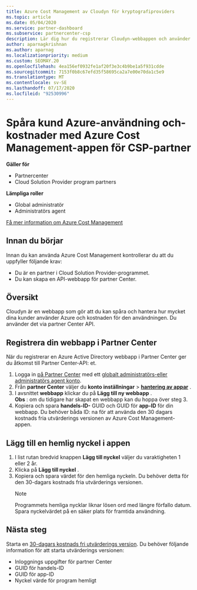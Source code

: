 ```yaml
---
title: Azure Cost Management av Cloudyn för kryptografiproviders
ms.topic: article
ms.date: 05/04/2020
ms.service: partner-dashboard
ms.subservice: partnercenter-csp
description: Lär dig hur du registrerar Cloudyn-webbappen och använder en hemlig nyckel för den i Partner Center så att du kan använda appen för att spåra användning och kostnader för Azure.
author: aparnagkrishnan
ms.author: aparnag
ms.localizationpriority: medium
ms.custom: SEOMAY.20
ms.openlocfilehash: 4ea156ef0932fe1af20f3e3c4b9be1a5f931cdde
ms.sourcegitcommit: 7153f0b8c67efd35f58695ca2a7e00e70da1c5e9
ms.translationtype: MT
ms.contentlocale: sv-SE
ms.lasthandoff: 07/17/2020
ms.locfileid: "92530996"
---
```

# <a name="track-customer-azure-usage-and-costs-with-the-azure-cost-management-app-for-csp-partners"></a>Spåra kund Azure-användning och-kostnader med Azure Cost Management-appen för CSP-partner  

**Gäller för**

- Partnercenter
- Cloud Solution Provider program partners

**Lämpliga roller**

- Global administratör
- Administratörs agent

[Få mer information om Azure Cost Management](https://go.microsoft.com/fwlink/p/?linkid=857893)

## <a name="before-you-begin"></a>Innan du börjar
Innan du kan använda Azure Cost Management kontrollerar du att du uppfyller följande krav:

- Du är en partner i Cloud Solution Provider-programmet.
- Du kan skapa en API-webbapp för partner Center.

## <a name="overview"></a>Översikt

Cloudyn är en webbapp som gör att du kan spåra och hantera hur mycket dina kunder använder Azure och kostnaden för den användningen. Du använder det via partner Center API.

## <a name="register-your-web-app-in-the-partner-center"></a>Registrera din webbapp i Partner Center
När du registrerar en Azure Active Directory webbapp i Partner Center ger du åtkomst till Partner Center-API: et. 
1.  Logga in [på Partner Center](https://partnercenter.microsoft.com/pcv/dashboard/overview) med ett [globalt administratörs-eller administratörs agent konto](create-user-accounts-and-set-permissions.md).
2.  Från **partner Center** väljer du **konto inställningar** &gt; **[hantering av appar](https://partnercenter.microsoft.com/pcv/apiintegration/appmanagement)** .
3.  I avsnittet **webbapp** klickar du på **Lägg till ny webbapp** .
<br> **Obs** : om du tidigare har skapat en webbapp kan du hoppa över steg 3.
4.  Kopiera och spara **handels-ID-** GUID och GUID för **app-ID** för din webbapp. Du behöver båda ID: na för att använda den 30 dagars kostnads fria utvärderings versionen av Azure Cost Management-appen.

## <a name="add-a-secret-key-to-your-app"></a>Lägg till en hemlig nyckel i appen
1. I list rutan bredvid knappen **Lägg till nyckel** väljer du varaktigheten 1 eller 2 år.
2. Klicka på **Lägg till nyckel** . 
3. Kopiera och spara värdet för den hemliga nyckeln. Du behöver detta för den 30-dagars kostnads fria utvärderings versionen.<br>
   > [!NOTE]  
   > Programmets hemliga nycklar liknar lösen ord med längre förfallo datum. Spara nyckelvärdet på en säker plats för framtida användning.

## <a name="next-steps"></a>Nästa steg
Starta en [30-dagars kostnads fri utvärderings version](https://go.microsoft.com/fwlink/?linkid=857895).
Du behöver följande information för att starta utvärderings versionen:
- Inloggnings uppgifter för partner Center
- GUID för handels-ID
- GUID för app-ID
- Nyckel värde för program hemligt
